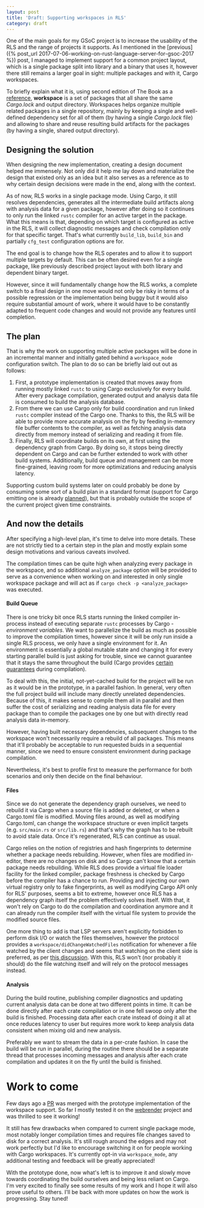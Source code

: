 ```yaml
---
layout: post
title: 'Draft: Supporting workspaces in RLS'
category: draft
---
```

One of the main goals for my GSoC project is to increase the usability of the RLS and the range of projects it supports. As I mentioned in the [previous]({% post_url 2017-07-06-working-on-rust-language-server-for-gsoc-2017 %}) post, I managed to implement support for a common project layout, which is a single package split into library and a binary that uses it, however there still remains a larger goal in sight: multiple packages and with it, Cargo workspaces.

To briefly explain what it is, using second edition of The Book as a [reference](https://doc.rust-lang.org/book/second-edition/ch14-03-cargo-workspaces.html), **workspace** is a set of packages that all share the same *Cargo.lock* and output directory. Workspaces helps organize multiple related packages in a single repository, mainly by keeping a single and well-defined dependency set for all of them (by having a single *Cargo.lock* file) and allowing to share and reuse resulting build artifacts for the packages (by having a single, shared output directory).

## Designing the solution
When designing the new implementation, creating a design document helped me immensely. Not only did it help me lay down and materialize the design that existed only as an idea but it also serves as a reference as to why certain design decisions were made in the end, along with the context.

As of now, RLS works in a single package mode. Using Cargo, it still resolves dependencies, generates all the intermediate build artifacts along with analysis data for a given package, however after doing so it continues to only run the linked `rustc` compiler for an active target in the package. What this means is that, depending on which target is configured as active in the RLS, it will collect diagnostic messages and check compilation only for that specific target. That's what currently `build_lib`, `build_bin` and partially `cfg_test` configuration options are for.

The end goal is to change how the RLS operates and to allow it to support multiple targets by default. This can be often desired even for a single package, like previously described project layout with both library and dependent binary target.

However, since it will fundamentally change how the RLS works, a complete switch to a final design in one move would not only be risky in terms of a possible regression or the implementation being buggy but it would also require substantial amount of work, where it would have to be constantly adapted to frequent code changes and would not provide any features until completion.

## The plan
That is why the work on supporting multiple active packages will be done in an incremental manner and initially gated behind a `workspace_mode` configuration switch. The plan to do so can be briefly laid out out as follows:
1. First, a prototype implementation is created that moves away from running mostly linked `rustc` to using Cargo exclusively for every build. After every package compilation, generated output and analysis data file is consumed to build the analysis database.
2. From there we can use Cargo only for build coordination and run linked `rustc` compiler instead of the Cargo one. Thanks to this, the RLS will be able to provide more accurate analysis on the fly by feeding in-memory file buffer contents to the compiler, as well as fetching analysis data directly from memory instead of serializing and reading it from file.
3. Finally, RLS will coordinate builds on its own, at first using the dependency graph from Cargo. By doing so, it stops being directly dependent on Cargo and can be further extended to work with other build systems. Additionally, build queue and management can be more fine-grained, leaving room for more optimizations and reducing analysis latency.

Supporting custom build systems later on could probably be done by consuming some sort of a build plan in a standard format (support for Cargo emitting one is already [planned](https://github.com/rust-lang/cargo/issues/3815)), but that is probably outside the scope of the current project given time constraints. 

## And now the details
After specifying a high-level plan, it's time to delve into more details. These are not strictly tied to a certain step in the plan and mostly explain some design motivations and various caveats involved.

The compilation times can be quite high when analyzing every package in the workspace, and so additional `analyze_package` option will be provided to serve as a convenience when working on and interested in only single workspace package and will act as if `cargo check -p <analyze_package>` was executed.

#### Build Queue
There is one tricky bit once RLS starts running the linked compiler in-process instead of executing separate `rustc` processes by Cargo - *environment variables*. We want to parallelize the build as much as possible to improve the compilation times, however since it will be only run inside a single RLS process, we only have a single environment for it. An environment is essentially a global mutable state and changing it for every starting parallel build is just asking for trouble, since we cannot guarantee that it stays the same throughout the build (Cargo provides [certain guarantees](https://github.com/rust-lang/cargo/blob/master/src/doc/environment-variables.md) during compilation).

To deal with this, the initial, not-yet-cached build for the project will be run as it would be in the prototype, in a parallel fashion. In general, very often the full project build will include many directly unrelated dependencies. Because of this, it makes sense to compile them all in parallel and then suffer the cost of serializing and reading analysis data file for every package than to compile the packages one by one but with directly read analysis data in-memory.

However, having built necessary dependencies, subsequent changes to the workspace won't necessarily require a rebuild of all packages. This means that it'll probably be acceptable to run requested buids in a sequential manner, since we need to ensure consistent environment during package compilation.

Nevertheless, it's best to profile first to measure the performance for both scenarios and only then decide on the final behaviour.

#### Files
Since we do not generate the dependency graph ourselves, we need to rebuild it via Cargo when a source file is added or deleted, or when a Cargo.toml file is modified. Moving files around, as well as modifying Cargo.toml, can change the workspace structure or even implicit targets (e.g. `src/main.rs` or `src/lib.rs`) and that's why the graph has to be rebuilt to avoid stale data. Once it's regenerated, RLS can continue as usual.

Cargo relies on the notion of registries and hash fingerprints to determine whether a package needs rebuilding. However, when files are modified in-editor, there are no changes on disk and so Cargo can't know that a certain package needs rebuilding. While RLS does provide a virtual file loader facility for the linked compiler, package freshness is checked by Cargo before the compiler has a chance to run. Providing and injecting our own virtual registry only to fake fingerprints, as well as modifying Cargo API only for RLS' purposes, seems a bit to extreme, however once RLS has a dependency graph itself the problem effectively solves itself. With that, it won't rely on Cargo to do the compilation and coordination anymore and it can already run the compiler itself with the virtual file system to provide the modified source files.

One more thing to add is that LSP servers aren't explicitly forbidden to perform disk I/O or watch the files themselves, however the protocol provides a `workspace/didChangeWatchedFiles` notification for whenever a file watched by the client changes and seems that watching on the client side is preferred, as per [this discussion](https://github.com/Microsoft/language-server-protocol/issues/237). With this, RLS won't (nor probably it should) do the file watching itself and will rely on the protocol messages instead.

#### Analysis
During the build routine, publishing compiler diagnostics and updating current analysis data can be done at two different points in time. It can be done directly after each crate compilation or in one fell swoop only after the build is finished. Processing data after each crate instead of doing it all at once reduces latency to user but requires more work to keep analysis data consistent when mixing old and new analysis.

Preferably we want to stream the data in a per-crate fashion. In case the build will be run in parallel, during the routine there should be a separate thread that processes incoming messages and analysis after each crate compilation and updates it on the fly until the build is finished.

# Work to come
Few days ago a [PR](https://github.com/rust-lang-nursery/rls/pull/409) was merged with the prototype implementation of the workspace support. So far I mostly tested it on the [webrender](https://github.com/servo/webrender) project and was thrilled to see it working!

It still has few drawbacks when compared to current single package mode, most notably longer compilation times and requires file changes saved to disk for a correct analysis. It's still rough around the edges and may not work perfectly but I'd like to encourage switching it on for people working with Cargo workspaces. It's currently opt-in via `workspace_mode`, any additional testing and feedback will be greatly appreciated!

With the prototype done, now what's left is to improve it and slowly move towards coordinating the build ourselves and being less reliant on Cargo. I'm very excited to finally see some results of my work and I hope it will also prove useful to others. I'll be back with more updates on how the work is progressing. Stay tuned!